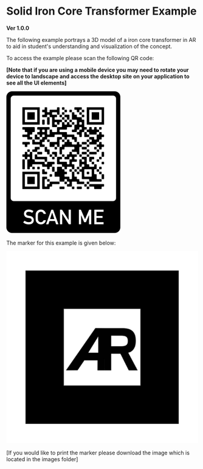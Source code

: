 # Solid Iron Core Transformer Example
**Ver 1.0.0**

The following example portrays a 3D model of a iron core transformer in AR to aid in student's understanding and visualization of the concept.


To access the example please scan the following QR code:

**[Note that if you are using a mobile device you may need to rotate your device to landscape and access the desktop site on your application to see all the UI elements]**


![](Images/QR-Code.png)


The marker for this example is given below:


![](Images/default-marker.png)


[If you would like to print the marker please download the image which is located in the images folder]
